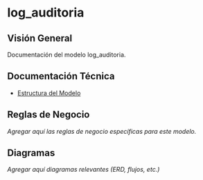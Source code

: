# log_auditoria

## Visión General

Documentación del modelo log_auditoria.

## Documentación Técnica

- [Estructura del Modelo](./_generated/log_auditoria.md)

## Reglas de Negocio

*Agregar aquí las reglas de negocio específicas para este modelo.*

## Diagramas

*Agregar aquí diagramas relevantes (ERD, flujos, etc.)*
